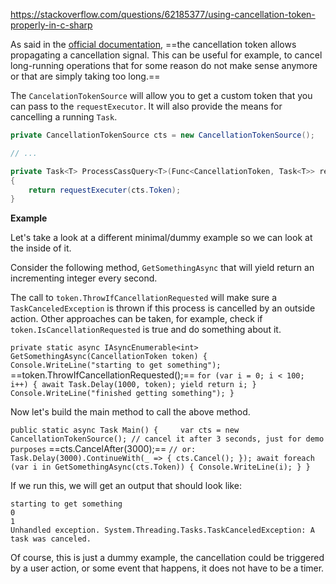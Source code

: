 https://stackoverflow.com/questions/62185377/using-cancellation-token-properly-in-c-sharp

As said in the [official documentation](https://docs.microsoft.com/en-us/dotnet/api/system.threading.cancellationtoken?view=netcore-3.1), ==the cancellation token allows propagating a cancellation signal. This can be useful for example, to cancel long-running operations that for some reason do not make sense anymore or that are simply taking too long.==

The `CancelationTokenSource` will allow you to get a custom token that you can pass to the `requestExecutor`. It will also provide the means for cancelling a running `Task`.

```cs
private CancellationTokenSource cts = new CancellationTokenSource();

// ...

private Task<T> ProcessCassQuery<T>(Func<CancellationToken, Task<T>> requestExecuter, string msg) where T : class
{
    return requestExecuter(cts.Token);
}
```

**Example**

Let's take a look at a different minimal/dummy example so we can look at the inside of it.

Consider the following method, `GetSomethingAsync` that will yield return an incrementing integer every second.

The call to `token.ThrowIfCancellationRequested` will make sure a `TaskCanceledException` is thrown if this process is cancelled by an outside action. Other approaches can be taken, for example, check if `token.IsCancellationRequested` is true and do something about it.

`private static async IAsyncEnumerable<int> GetSomethingAsync(CancellationToken token)
{
    Console.WriteLine("starting to get something");`
    ==token.ThrowIfCancellationRequested();==
    `for (var i = 0; i < 100; i++)
    {
        await Task.Delay(1000, token);
        yield return i;
    }
    Console.WriteLine("finished getting something");
}`

Now let's build the main method to call the above method.

`public static async Task Main()
{    
    var cts = new CancellationTokenSource();
    // cancel it after 3 seconds, just for demo purposes`
    ==cts.CancelAfter(3000);==
    `// or: Task.Delay(3000).ContinueWith(_ => { cts.Cancel(); });
    await foreach (var i in GetSomethingAsync(cts.Token))
    {
        Console.WriteLine(i);
    }
}
`

If we run this, we will get an output that should look like:

```none
starting to get something
0
1
Unhandled exception. System.Threading.Tasks.TaskCanceledException: A task was canceled.
```

Of course, this is just a dummy example, the cancellation could be triggered by a user action, or some event that happens, it does not have to be a timer.